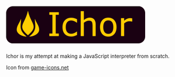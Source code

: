 # ![](icons/ichor_github_banner.png)

Ichor is my attempt at making a JavaScript interpreter from scratch.

Icon from [game-icons.net](https://game-icons.net/1x1/sbed/fire.html)